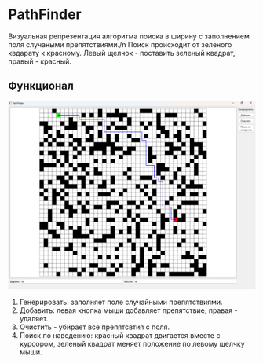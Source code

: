 # PathFinder
Визуальная репрезентация алгоритма поиска в ширину с заполнением поля случаными препятствиями./n
Поиск происходит от зеленого квдарату к красному.
Левый щелчок - поставить зеленый квадрат, правый - красный.
## Функционал
![Главное окно](./docs/program.png)
1. Генерировать: заполняет поле случайными препятствиями.
2. Добавить: левая кнопка мыши добавляет препятствие, правая - удаляет.
3. Очистить - убирает все препятсвтия с поля.
4. Поиск по наведению: красный квадрат двигается вместе с курсором, зеленый квадрат меняет положение по левому щелчку мыши.